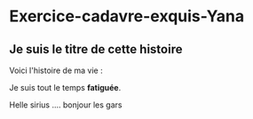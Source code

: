 # Exercice-cadavre-exquis-Yana

## Je suis le titre de cette histoire

Voici l'histoire de ma vie :

Je suis tout le temps **fatiguée**.

Helle sirius ....
bonjour les gars
